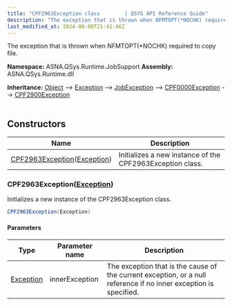 ```yaml
---
title: "CPF2963Exception class        | QSYS API Reference Guide"
description: "The exception that is thrown when NFMTOPT(*NOCHK) required to copy file. "
last_modified_at: 2024-08-08T21:41:46Z
---
```


The exception that is thrown when NFMTOPT(*NOCHK) required to copy file.

**Namespace:** ASNA.QSys.Runtime.JobSupport
**Assembly:** ASNA.QSys.Runtime.dll

**Inheritance:** [Object](https://docs.microsoft.com/en-us/dotnet/api/system.object) --> [Exception](https://docs.microsoft.com/en-us/dotnet/api/system.exception) --> [JobException](/reference/runtime/qsys-runtime-job-support/job-exception.html) --> [CPF0000Exception](/reference/runtime/qsys-runtime-job-support/cpf-exceptions/cpf0000-exception.html) --> [CPF2900Exception](/reference/runtime/qsys-runtime-job-support/cpf-exceptions/cpf2900-exception.html)
<br>
<br>

## Constructors

| Name | Description |
| --- | --- |
| [CPF2963Exception](#cpf2963exceptionexception)([Exception](https://docs.microsoft.com/en-us/dotnet/api/system.exception)) | Initializes a new instance of the CPF2963Exception class.

### CPF2963Exception([Exception](https://docs.microsoft.com/en-us/dotnet/api/system.exception))

Initializes a new instance of the CPF2963Exception class.

```cs
CPF2963Exception(Exception)
```

#### Parameters

| Type | Parameter name | Description
| --- | --- | ---
| [Exception](https://docs.microsoft.com/en-us/dotnet/api/system.exception) | innerException | The exception that is the cause of the current exception, or a null reference if no inner exception is specified.
